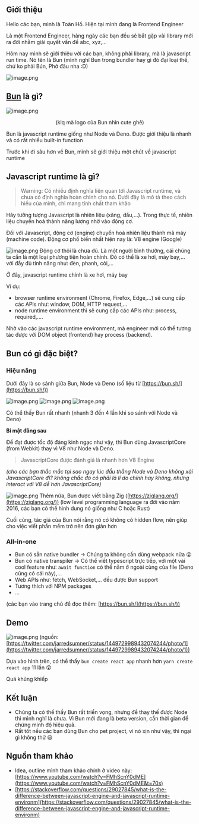 ## Giới thiệu

Hello các bạn, mình là Toàn Hồ. Hiện tại mình đang là Frontend Engineer

Là một Frontend Engineer, hàng ngày các bạn đều sẽ bắt gặp vài library mới ra đời nhằm giải quyết vấn đề abc, xyz,…

Hôm nay mình sẽ giới thiệu với các bạn, không phải library, mà là javascript run time. Nó tên là Bun (mình nghĩ Bun trong bundler hay gì đó đại loại thế, chứ ko phải Bún, Phở đâu nha :D)

![image.png](https://images.viblo.asia/2bc046f0-ae6d-43c3-89aa-8270c5fd9cc0.png)

## [Bun](http://Bun.sh) là gì?

![image.png](https://images.viblo.asia/26a50e77-18ac-49af-94b5-a46ded85a0f6.png)
<div align="center">(klq mà logo của Bun nhìn cute ghê)
</div>

Bun là javascript runtime giống như Node và Deno. Được giới thiệu là nhanh và có rất nhiều built-in function

Trước khi đi sâu hơn về Bun, mình sẽ giới thiệu một chút về javascript runtime

## Javascript runtime là gì?

> Warning: Có nhiều định nghĩa liên quan tới Javascript runtime, và chưa có định nghĩa hoàn chỉnh cho nó. Dưới đây là mô tả theo cách hiểu của mình, chỉ mang tính chất tham khảo

Hãy tưởng tượng Javascript là nhiên liệu (xăng, dầu,…). Trong thực tế, nhiên liệu chuyển hoá thành năng lượng nhờ vào động cơ.

Đối với Javascript, động cơ (engine) chuyển hoá nhiên liệu thành mã máy (machine code). Động cơ phổ biến nhất hiện nay là: V8 engine (Google)

![image.png](https://images.viblo.asia/1b0867e3-c275-417e-bfe2-e3a5b0250c7e.png)
Động cơ thôi là chưa đủ. Là một người bình thường, cái chúng ta cần là một loại phương tiện hoàn chỉnh. Đó có thể là xe hơi, máy bay,… với đầy đủ tính năng như: đèn, phanh, còi,… 

Ở đây, javascript runtime chính là xe hơi, máy bay

Ví dụ:

- browser runtime environment (Chrome, Firefox, Edge,…) sẽ cung cấp các APIs như: window, DOM, HTTP request,…
- node runtime environment thì sẽ cung cấp các APIs như: process, required,….

Nhờ vào các javascript runtime environment, mà engineer mới có thể tương tác được với DOM object (frontend) hay process (backend).

## Bun có gì đặc biệt?

### **Hiệu năng**

Dưới đây là so sánh giữa Bun, Node và Deno (số liệu từ [https://bun.sh/](https://bun.sh/))

![image.png](https://images.viblo.asia/b0cfcd3a-99b8-4551-9856-e700508024ac.png)
![image.png](https://images.viblo.asia/e9913646-11b4-4426-96ca-b8b56572ce64.png)
![image.png](https://images.viblo.asia/01ddaac8-6ca3-4dee-aaa4-1fcdd7d1026e.png)

Có thể thấy Bun rất nhanh (nhanh 3 đến 4 lần khi so sánh với Node và Deno)

**Bí mật đằng sau** 

Để đạt được tốc độ đáng kinh ngạc như vậy, thì Bun dùng JavascriptCore (from Webkit) thay vì V8 như Node và Deno.

> JavascriptCore được đánh giá là nhanh hơn V8 Engine

*(cho các bạn thắc mắc tại sao ngay lúc đầu thằng Node và Deno không xài JavascriptCore đi? không chắc đó có phải là lí do chính hay không, nhưng interact với V8 dễ hơn JavascriptCore)*

![image.png](https://images.viblo.asia/154bbdf5-c9ec-4ab8-99f4-f5d2ac95a386.png)
Thêm nữa, Bun được viết bằng Zig ([https://ziglang.org/](https://ziglang.org/)) (low level programming language ra đời vào năm 2016, các bạn có thể hình dung nó giống như C hoặc Rust)

Cuối cùng, tác giả của Bun nói rằng nó có không có hidden flow, nên giúp cho việc viết phần mềm trở nên đơn giản hơn

### All-in-one

- Bun có sẵn native bundler → Chúng ta không cần dùng webpack nữa :open_mouth: 
- Bun có native transpiler → Có thể viết typescript trực tiếp, với một vài cool feature như: `await function` có thể nằm ở ngoài cùng của file (Deno cũng có cái này),…
- Web APIs như: fetch, WebSocket,… đều được Bun support
- Tương thích với NPM packages
- …

(các bạn vào trang chủ để đọc thêm: [https://bun.sh/](https://bun.sh/))

## Demo

![image.png](https://images.viblo.asia/ce16fdeb-7fc9-4a24-95be-956089e7d202.png)
(nguồn: [https://twitter.com/jarredsumner/status/1449729989432074244/photo/1](https://twitter.com/jarredsumner/status/1449729989432074244/photo/1))

Dựa vào hình trên, có thể thấy `bun create react app` nhanh hơn `yarn create react app` 11 lần 😲

Quá khủng khiếp

## Kết luận

- Chúng ta có thể thấy Bun rất triển vọng, nhưng để thay thế được Node thì mình nghĩ là chưa. Vì Bun mới đang là beta version, cần thời gian để chứng minh độ hiệu quả.
- Rất tốt nếu các bạn dùng Bun cho pet project, vì nó xịn như vậy, thì ngại gì không thử 😃

## Nguồn tham khảo

- Idea, outline mình tham khảo chính ở video này: [https://www.youtube.com/watch?v=FMhScnY0dME](https://www.youtube.com/watch?v=FMhScnY0dME&t=70s)
- [https://stackoverflow.com/questions/29027845/what-is-the-difference-between-javascript-engine-and-javascript-runtime-environm](https://stackoverflow.com/questions/29027845/what-is-the-difference-between-javascript-engine-and-javascript-runtime-environm)